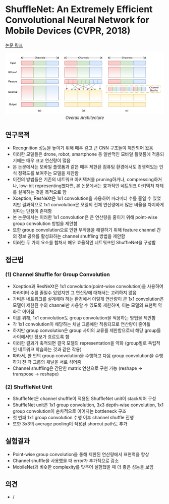 # ShuffleNet: An Extremely Efficient Convolutional Neural Network for Mobile Devices (CVPR, 2018)

[논문 링크](https://openaccess.thecvf.com/content_cvpr_2018/html/Zhang_ShuffleNet_An_Extremely_CVPR_2018_paper.html)

<p align="center">
    <img width="600" alt='fig1' src="./img/01_10_01.png?raw=true"></br>
    <em><font size=2>Overall Architecture</font></em>
</p>

## 연구목적
- Recognition 성능을 높이기 위해 매우 깊고 큰 CNN 구조들이 제안되어 왔음
- 이러한 모델들은 drone, robot, smartphone 등 일반적인 모바일 플랫폼에 적용되기에는 매우 크고 연산량이 많음
- 본 논문에서는 모바일 플랫폼과 같은 매우 제한된 컴퓨팅 환경에서도 경쟁력있는 인식 정확도를 보여주는 모델을 제안함
- 이전의 방법들은 기존의 네트워크 아키텍처를 pruning하거나, compressing하거나, low-bit representing했다면, 본 논문에서는 효과적인 네트워크 아키텍처 자체를 설계하는 것을 목적으로 함 
- Xception, ResNeXt은 1x1 convolution을 사용하여 파라미터 수를 줄일 수 있었지만 결과적으로 1x1 convolution은 모델의 전체 연산량에서 많은 비율을 차지하게 된다는 단점이 존재함
- 본 논문에서는 이러한 1x1 convolution은 큰 연산량을 줄이기 위해 point-wise group convolution 방법을 제안함
- 또한 group convolution으로 인한 부작용을 해결하기 위해 feature channel 간의 정보 공유를 활성화하는 channel shuffling 방법을 제안함
- 이러한 두 가지 요소를 합쳐서 매우 효율적인 네트워크인 ShuffleNet을 구성함

## 접근법
### (1) Channel Shuffle for Group Convolution
- Xception과 ResNeXt은 1x1 convolution(point-wise convolution)을 사용하여 파라미터 수를 줄일수 있었지만 그 연산량에 대해서는 고려하지 않음
- 가벼운 네트워크를 설계해야 하는 환경에서 이렇게 연산량이 큰 1x1 convolution은 모델이 제한된 수의 channel만 사용할 수 있도록 제한하며, 이는 모델의 표현력 약화로 이어짐
- 이를 위해, 1x1 convolution도 group convolution을 적용하는 방법을 제안함
- 각 1x1 convolution이 해당하는 채널 그룹에만 적용되므로 연산량이 줄어듦
- 하지만 group convolution은 group 사이의 교류를 제한함으로써 해당 group들 사이에서만 정보가 흐르도록 함
- 이러한 결과가 축적되면 결국 모델의 representation을 약화 (group별로 독립적인 네트워크 학습하는 것과 같은 작용)
- 따라서, 한 번의 group convolution을 수행하고 다음 group convolution을 수행하기 전 각 그룹의 채널을 서로 섞어줌
- Channel shuffling은 간단한 matrix 연산으로 구현 가능 (reshape -> transpose -> reshape)

### (2) ShuffleNet Unit
- ShuffleNet은 channel shuffle이 적용된 ShuffleNet unit이 stack되어 구성
- ShuffleNet unit은 1x1 group convolution, 3x3 depth-wise convolution, 1x1 group convolution이 순차적으로 이어지는 bottleneck 구조
- 첫 번째 1x1 group convolution 수행 이후 channel shuffle 진행
- 또한 3x3의 average pooling이 적용된 shorcut path도 추가

## 실험결과
- Point-wise group convolution을 통해 제한된 연산량에서 표현력을 향상
- Channel shuffle을 사용했을 때 error가 추가적으로 감소
- MobileNet과 비슷한 complexity를 맞추어 실험했을 때 더 좋은 성능을 보임

## 의견
- /